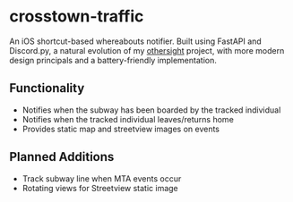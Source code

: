 # crosstown-traffic

An iOS shortcut-based whereabouts notifier. Built using FastAPI and Discord.py, a natural evolution of my [othersight](https://github.com/vaughnw128/othersight) project,
with more modern design principals and a battery-friendly implementation.

## Functionality

- Notifies when the subway has been boarded by the tracked individual
- Notifies when the tracked individual leaves/returns home
- Provides static map and streetview images on events

## Planned Additions

- Track subway line when MTA events occur
- Rotating views for Streetview static image